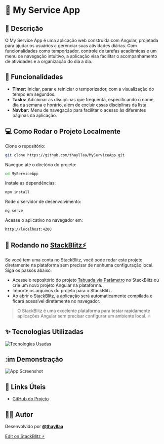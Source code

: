 # 📌 My Service App

## 📝 Descrição
O My Service App é uma aplicação web construída com Angular, projetada para ajudar os usuários a gerenciar suas atividades diárias. Com funcionalidades como temporizador, controle de tarefas acadêmicas e um menu de navegação intuitivo, a aplicação visa facilitar o acompanhamento de atividades e a organização do dia a dia.

## 🔧 Funcionalidades
- **Timer:** Iniciar, parar e reiniciar o temporizador, com a visualização do tempo em segundos.
- **Tasks:** Adicionar as disciplinas que frequenta, especificando o nome, dia da semana e horário, além de excluir essas disciplinas da lista.
- **Navbar:** Menu de navegação para facilitar o acesso às diferentes páginas da aplicação.

## 💻 Como Rodar o Projeto Localmente
Clone o repositório:

```bash
git clone https://github.com/thayllaa/MyServiceApp.git
```

Navegue até o diretório do projeto:
```bash
cd MyServiceApp
```

Instale as dependências:
```bash
npm install
```

Rode o servidor de desenvolvimento:
```bash
ng serve
```

Acesse o aplicativo no navegador em:
```bash
http://localhost:4200
```

## 🚀 Rodando no [StackBlitz⚡](https://stackblitz.com/)
Se você tem uma conta no StackBlitz, você pode rodar este projeto diretamente na plataforma sem precisar de nenhuma configuração local. Siga os passos abaixo:
- Acesse o repositório do projeto [Tabuada via Parâmetro](https://stackblitz.com/edit/angular-xqeyfp) no StackBlitz ou crie um novo projeto Angular na plataforma.
- Importe os arquivos do projeto para o StackBlitz.
- Ao abrir o StackBlitz, a aplicação será automaticamente compilada e ficará acessível diretamente no navegador.
> O StackBlitz é uma excelente plataforma para testar rapidamente aplicações Angular sem precisar configurar um ambiente local. :fire:

## ✨ Tecnologias Utilizadas
[![Tecnologias Usadas](https://skillicons.dev/icons?i=angular,typescript,bootstrap,html,css)](https://skillicons.dev)

## :im Demonstração
![App Screenshot](https://via.placeholder.com/468x300?text=App+Screenshot+Here)

## 🔗 Links Úteis
- [GitHub do Projeto](https://github.com/thayllaa/MyServiceApp)

## 👩‍💻 Autor
Desenvolvido por **[@thayllaa](https://www.github.com/thayllaa)**

[Edit on StackBlitz ⚡️](https://stackblitz.com/edit/angular-uxphfs)
